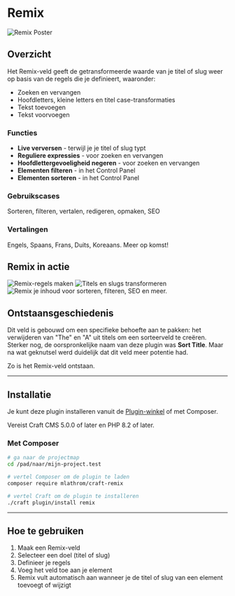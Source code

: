 # Remix

![Remix Poster](https://mlathrom-storage-00.sfo3.cdn.digitaloceanspaces.com/github/mlathrom/craft-remix/remix-00-poster.jpg?v1)

## Overzicht

Het Remix-veld geeft de getransformeerde waarde van je titel of slug weer op basis van de regels die je definieert, waaronder:

 - Zoeken en vervangen
 - Hoofdletters, kleine letters en titel case-transformaties
 - Tekst toevoegen
 - Tekst voorvoegen

### Functies
 - **Live verversen** - terwijl je je titel of slug typt
 - **Reguliere expressies** - voor zoeken en vervangen
 - **Hoofdlettergevoeligheid negeren** - voor zoeken en vervangen
 - **Elementen filteren** - in het Control Panel
 - **Elementen sorteren** - in het Control Panel

### Gebruikscases
Sorteren, filteren, vertalen, redigeren, opmaken, SEO

### Vertalingen
Engels, Spaans, Frans, Duits, Koreaans. Meer op komst!

## Remix in actie
![Remix-regels maken](https://mlathrom-storage-00.sfo3.cdn.digitaloceanspaces.com/github/mlathrom/craft-remix/remix-01-create-rules.jpg?v1)
![Titels en slugs transformeren](https://mlathrom-storage-00.sfo3.cdn.digitaloceanspaces.com/github/mlathrom/craft-remix/remix-02-transform.jpg?v1)
![Remix je inhoud voor sorteren, filteren, SEO en meer.](https://mlathrom-storage-00.sfo3.cdn.digitaloceanspaces.com/github/mlathrom/craft-remix/remix-03-remix-content.jpg?v2)

## Ontstaansgeschiedenis
Dit veld is gebouwd om een specifieke behoefte aan te pakken: het verwijderen van "The" en "A" uit titels om een sorteerveld te creëren. Sterker nog, de oorspronkelijke naam van deze plugin was **Sort Title**. Maar na wat geknutsel werd duidelijk dat dit veld meer potentie had.

Zo is het Remix-veld ontstaan.

---

## Installatie

Je kunt deze plugin installeren vanuit de [Plugin-winkel](https://plugins.craftcms.com/remix) of met Composer.

Vereist Craft CMS 5.0.0 of later en PHP 8.2 of later.

### Met Composer

```bash
# ga naar de projectmap
cd /pad/naar/mijn-project.test

# vertel Composer om de plugin te laden
composer require mlathrom/craft-remix

# vertel Craft om de plugin te installeren
./craft plugin/install remix
```

---

## Hoe te gebruiken
1. Maak een Remix-veld
2. Selecteer een doel (titel of slug)
3. Definieer je regels
4. Voeg het veld toe aan je element
5. Remix vult automatisch aan wanneer je de titel of slug van een element toevoegt of wijzigt